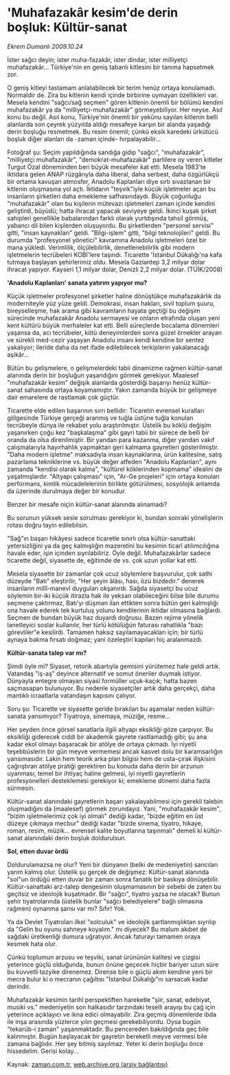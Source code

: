 # 'Muhafazakâr kesim'de derin boşluk: Kültür-sanat

*Ekrem Dumanlı 2009.10.24*

<tr><td class="metin" colspan="2" style="padding-top: 20px; padding-left: 5px; ">İster sağcı deyin; ister muha-fazakâr, ister dindar, ister milliyetçi muhafazakâr... Türkiye'nin en geniş tabanlı kitlesini bir tanıma hapsetmek zor.</td></tr><tr><td class="metin" colspan="2" style="padding-top: 20px; padding-left: 5px; "><p>O geniş kitleyi tastamam anlatabilecek bir terim henüz ortaya konulamadı. Normaldir de. Zira bu kitlenin kendi içinde birbirine uymayan özellikleri var. Mesela kendini "sağcı/sağ seçmen" gören kitlenin önemli bir bölümü kendini muhafazakâr ya da "milliyetçi-muhafazakâr" görmeyebiliyor. Her neyse. Asıl konu bu değil. Asıl konu, Türkiye'nin önemli bir yekûnu sayılan kitlenin belli alanlarda son çeyrek yüzyılda aldığı mesafeye karşın bir alanda yaşadığı derin boşluğu resmetmek. Bu resim önemli; çünkü eksik karedeki ürkütücü boşluk diğer alanları da -zaman içinde- hırpalayabilir...
<p>Fotoğraf şu: Seçim yapıldığında sandığa gidip "sağcı", "muhafazakâr", "milliyetçi muhafazakâr", "demokrat-muhafazakâr" partilere oy veren kitleler Turgut Özal döneminden beri büyük mesafeler kat etti. Mesela 1983'te iktidara gelen ANAP rüzgârıyla daha liberal, daha serbest, daha özgürlükçü bir ortama kavuşan atmosfer, Anadolu Kaplanları diye sırtı sıvazlanan bir kitlenin oluşmasına yol açtı. İktidarın "teşvik"iyle küçük işletmeler açan bu insanların şirketleri daha emekleme safhasındaydı. Büyük çoğunluğu "muhafazakâr" olan bu kişilerin mütevazı işletmeleri zaman içinde kendini geliştirdi, büyüdü; hatta ihracat yapacak seviyeye geldi. İkinci kuşak şirket sahipleri genellikle babalarından farklı olarak yurtdışında tahsil görmüş, yabancı dil bilen kişilerden oluşuyordu. Bu şirketlerden "personel servisi" gitti, "insan kaynakları" geldi. "Bilgi-işlem" gitti, "bilgi teknolojileri" geldi. Bu durumda "profesyonel yönetici" kavramına Anadolu işletmeleri özel bir mana yükledi. Verimlilik, ölçülebilirlik, denetlenebilirlik gibi modern işletmelerin tecrübeleri KOBİ'lere taşındı. Ticarette 'İstanbul Dükalığı'na kafa tutmaya başlayan şehirlerimiz oldu. Mesela Gaziantep 3,2 milyar dolar ihracat yapıyor. Kayseri 1,1 milyar dolar, Denizli 2,2 milyar dolar. (TÜİK/2008)
<p><b>'Anadolu Kaplanları' sanata yatırım yapıyor mu?</b>
<p>Küçük işletmeler profesyonel şirketler haline dönüştükçe muhafazakârlık da moderniteyle yüz yüze geldi. Demokrasi, insan hakları, sivil toplum şuuru, bireyselleşme, hak arama gibi kavramların hayata geçtiği bu değişim sürecinde muhafazakâr Anadolu sermayesi ve onların etrafında oluşan yeni kent kültürü büyük merhaleler kat etti. Belli süreçlerde bocalama dönemleri yaşansa da, acı tecrübeler, kötü deneyimlerden sonra güzel örnekler arayan ve sürekli med-cezir yaşayan Anadolu insanı kendi kendine bir sentez yakalıyor; ileride daha da net ifade edilebilecek terkiplerin yakalanacağı aşikâr...
<p>Bütün bu gelişmelere, o gelişmelerdeki tabii dinamizme rağmen kültür-sanat alanında derin bir boşluğun yaşandığını görmek gerekiyor. Maalesef "muhafazakâr kesim" değişik alanlarda gösterdiği başarıyı henüz kültür-sanat sahasında ortaya koyamamıştır. Yakın zamanda büyük bir gelişmeye dair emarelere de rastlamak çok güçtür.
<p>Ticarette elde edilen başarının sırrı bellidir: Ticaretin evrensel kuralları gölgesinde Türkiye gerçeği aranmış ve tuğla üstüne tuğla konulan tecrübeyle dünya ile rekabet yolu araştırılmıştır. Üstelik bu köklü değişim yaşanırken çoğu kez "başkalaşma" gibi gayri tabii bir sürece de belli bir oranda da olsa direnilmiştir. Bir yandan para kazanma, diğer yandan vakıf çalışmalarıyla hayırhahlık yapmaktan geri kalmama gayretleri gösterilmiştir. "Daha modern işletme" maksadıyla insan kaynaklarına, ürün kalitesine, satış pazarlama tekniklerine vs. büyük değer atfeden "Anadolu Kaplanları", aynı zamanda "kendisi olarak kalma", "kültürel köklerinden kopmama" idealini de yaşatmışlardır. "Altyapı çalışması" için, "Ar-Ge projeleri" için ortaya konulan performans, kimlik mücadelelerinin birlikte götürülmesi, sosyolojik anlamda da üzerinde durulmaya değer bir konudur.
<p>Benzer bir mesafe niçin kültür-sanat alanında alınamadı?
<p>Bu sorunun yüksek sesle sorulması gerekiyor ki, bundan sonraki yönelişlerin rotası doğru tayin edilebilsin.
<p>"Sağ"ın başarı hikâyesi sadece ticaretle sınırlı olsa kültür-sanattaki yetersizliğini ya da geç kalmışlığın mazeretini bu kesimin ticarî atılımcılığına havale eder, işin içinden sıyrılabiliriz. Öyle değil. Muhafazakârlar sadece ticarette değil, siyasette de, eğitimde de vs. çok uzun yollar kat etti.
<p>Mesela siyasette bir zamanlar çok ucuz söylemlere başvurulur, çok sathi düzeyde "Batı" eleştirilir, "Her şeyin âlâsı, hası, özü bizdedir." denerek insanların millî-manevî duyguları okşanırdı. Sağda siyasetçi bu ucuz söylemin bir-iki küçük itirazla hak ile yeksan olabileceğini bilse bile durumu seçmene çaktırmaz, Batı'yı düşman ilan ettikten sonra bütün geri kalmışlığı ona havale ederek tek kurtuluş yolunu kendilerinin iktidar olmasına bağlardı. Seçmen de bundan büyük haz duyardı doğrusu. Bazen rejime yönelik lanetleyici soslar kullanılır, her türlü kötülüğün faturası rahatlıkla "bazı görevliler"e kesilirdi. Tamamen haksız sayılamayacakları için; bir türlü aynaya bakma fırsatı doğmaz; yani özeleştiri kapıları hiç aralanmazdı.
<p><b>Kültür-sanata talep var mı?</b>
<p>Şimdi öyle mi? Siyaset, retorik abartıyla gemisini yürütemez hale geldi artık. Vatandaş "iş-aş" deyince alternatif ve somut öneriler duymak istiyor. Dünyayla entegre olmayan siyasî formüller uçuk-kaçık; hatta bazen saçmasapan bulunuyor. Bu nedenle siyasetçiler artık daha gerçekçi, daha mantıklı icraatlarla vatandaşın kapısını çalıyor.
<p>Soru şu: Ticarette ve siyasette geride bırakılan bu aşamalar neden kültür-sanata yansımıyor? Tiyatroya, sinemaya, müziğe, resme...
<p>Her şeyden önce görsel sanatlarla ilgili altyapı eksikliği göze çarpıyor. Bu eksikliği giderecek ciddi bir akademik gayrete rastlamadığı gibi; şu ana kadar ekol olmayı başaracak bir atölye de ortaya çıkmadı. İyi niyetli teşebbüslerin bir gün meyve vermemesi ancak kasvet dolu bir karamsarlığın yansımasıdır. Lakin hem teorik arka plan bilgisi hem de usta-çırak ilişkisini çağrıştıran atölye pratiği gerektiren bu konuda daha derin bir arzunun uyanması, temel bir ihtiyaç haline gelmesi, iyi niyetli gayretlerin profesyonelleri desteklemesi gerekiyor ki; emekleme dönemi daha fazla sürmesin.
<p>Kültür-sanat alanındaki gayretlerin başarı yakalayabilmesi için gerekli talebin oluşmadığını da (maalesef) görmek zorundayız. Yani, "muhafazakâr kesim", "bizim işletmelerimiz çok iyi olmalı" dediği kadar, "bizde eğitim en üst düzeye çıkmaya mecbur" dediği kadar "bizde sinema, tiyatro, hikaye, roman, resim, müzik... evrensel kalite boyutlarına taşınmalı" demeli ki kültür-sanat alanındaki derin boşluk doldurulsun.
<p><b>Sol, etten duvar ördü</b>
<p>Doldurulamazsa ne olur? Yeni bir dünyanın (belki de medeniyetin) sancıları yarım kalmış olur. Üstelik şu gerçek de değişmez: Kültür-sanat alanında "sol"un ördüğü etten duvar bir zaman sonra fanatik bir baskıya dönüşebilir. Kültür-sanattaki arz-talep dengesinin oluşmamasının bir sebebi de zaten bu geçitsiz ve ideolojik kuşatmadır. Bir "sağcı", tiyatro yazsa ne olacak? Bunun şehir tiyatrolarında (üstelik bunlar "sağcı belediyelere" bağlı olmasına rağmen) oynanma şansı var mı? Sıfır! Yok.
<p>Ya da Devlet Tiyatroları ilkel "solculuk" ve ideolojik şartlanmışlıktan sıyrılıp da "Gelin bu oyunu sahneye koyalım." mı diyecek? Bu malum akıbet de sağdaki üretkenliği dumura uğratıyor. Ancak faturayı tamamen oraya kesmek hata olur.
<p>Çünkü toplumun arzusu ve teşviki, sanat ürününün kalitesi ve çizgisi yeterince güçlü olduğunda, bunun önüne geçecek hiçbir bariyer uzun süre bu kuvvetli tazyike direnemez. Dirense bile o güçlü akım kendine yeni bir mecra bulur ki o mecranın çağıltısı "İstanbul Dükalığı"nı sarsacak kadar derindir.
<p>Muhafazakâr kesimin tarihî perspektiften hareketle "şiir, sanat, edebiyat, musiki vs." medeniyetin son halkasıdır tarzındaki teselli arayışı bu çağ için yeterince açıklayıcı ve ikna edici olmayabilir. Zira geçmiş dönemlerde ibda ile inşa arasında yüzlerce yılın geçmesi gerekebiliyordu. Oysa bugün "tekarüb-i zaman" yaşanmaktadır. Bu pencereden bakıldığında geç bile kalınmıştır. Bugün başlayacak bir gayretin bereketli meyve vermesi bile zamana bağlıdır. Her şey bitmiş sayılmaz. Yeter ki derin boşluğu önce hissedelim. Gerisi kolay...<br/></p></p></p></p></p></p></p></p></p></p></p></p></p></p></p></p></p></p></p></p></td></tr>

Kaynak: [zaman.com.tr](http://zaman.com.tr/yazar.do?yazino=906840), [web.archive.org (arşiv bağlantısı)](http://web.archive.org/web/20100107035934/http://www.zaman.com.tr:80/yazar.do?yazino=906840)
